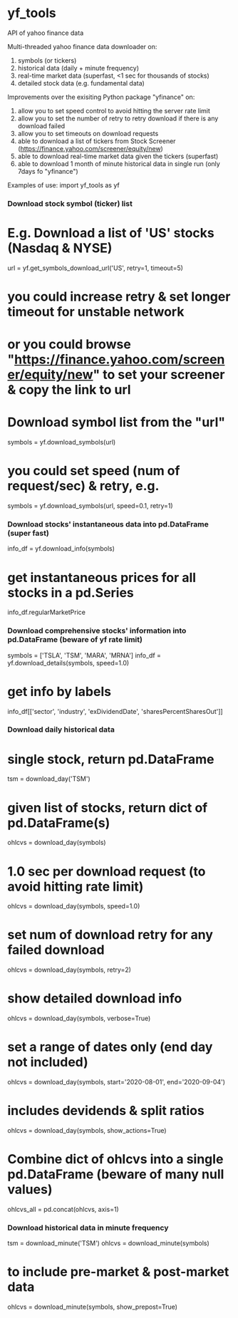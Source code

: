 # yf_tools
API of yahoo finance data

Multi-threaded yahoo finance data downloader on:
1) symbols (or tickers)
2) historical data (daily + minute frequency)
3) real-time market data (superfast, <1 sec for thousands of stocks)
4) detailed stock data (e.g. fundamental data)

Improvements over the exisiting Python package "yfinance" on:
1) allow you to set speed control to avoid hitting the server rate limit
2) allow you to set the number of retry to retry download if there is any download failed
3) allow you to set timeouts on download requests
4) able to download a list of tickers from Stock Screener (https://finance.yahoo.com/screener/equity/new)
5) able to download real-time market data given the tickers (superfast)
6) able to download 1 month of minute historical data in single run (only 7days fo "yfinance")



Examples of use:
import yf_tools as yf


### Download stock symbol (ticker) list
# E.g. Download a list of 'US' stocks (Nasdaq & NYSE)
url = yf.get_symbols_download_url('US', retry=1, timeout=5)
# you could increase retry & set longer timeout for unstable network
# or you could browse "https://finance.yahoo.com/screener/equity/new" to set your screener & copy the link to url

# Download symbol list from the "url"
symbols = yf.download_symbols(url)
# you could set speed (num of request/sec) & retry, e.g.
symbols = yf.download_symbols(url, speed=0.1, retry=1)


### Download stocks' instantaneous data into pd.DataFrame (super fast)
info_df = yf.download_info(symbols)

# get instantaneous prices for all stocks in a pd.Series
info_df.regularMarketPrice


### Download comprehensive stocks' information into pd.DataFrame (beware of yf rate limit)
symbols = ['TSLA', 'TSM', 'MARA', 'MRNA']
info_df = yf.download_details(symbols, speed=1.0)

# get info by labels
info_df[['sector', 'industry', 'exDividendDate', 'sharesPercentSharesOut']]


### Download daily historical data

# single stock, return pd.DataFrame
tsm = download_day('TSM')

# given list of stocks, return dict of pd.DataFrame(s)
ohlcvs = download_day(symbols)

# 1.0 sec per download request (to avoid hitting rate limit)
ohlcvs = download_day(symbols, speed=1.0)

# set num of download retry for any failed download
ohlcvs = download_day(symbols, retry=2)

# show detailed download info
ohlcvs = download_day(symbols, verbose=True)

# set a range of dates only (end day not included)
ohlcvs = download_day(symbols, start='2020-08-01', end='2020-09-04')

# includes devidends & split ratios
ohlcvs = download_day(symbols, show_actions=True)

# Combine dict of ohlcvs into a single pd.DataFrame (beware of many null values)
ohlcvs_all = pd.concat(ohlcvs, axis=1)


### Download historical data in minute frequency
tsm = download_minute('TSM')
ohlcvs = download_minute(symbols)

# to include pre-market & post-market data
ohlcvs = download_minute(symbols, show_prepost=True)
